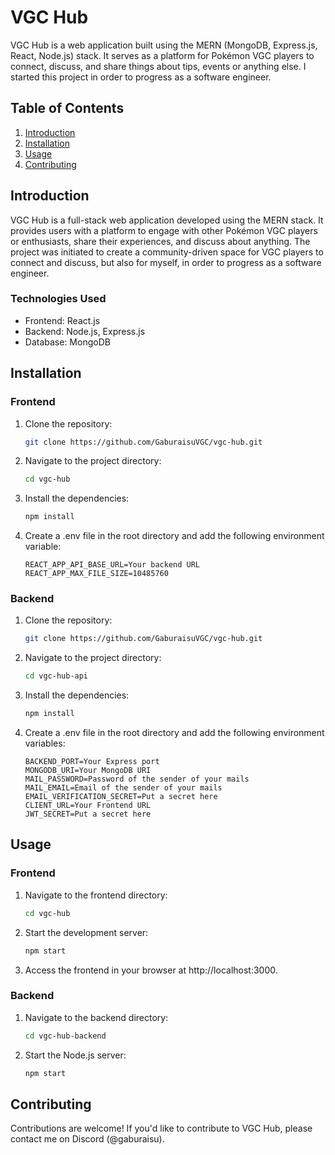 # VGC Hub

VGC Hub is a web application built using the MERN (MongoDB, Express.js, React, Node.js) stack. It serves as a platform for Pokémon VGC players to connect, discuss, and share things about tips, events or anything else. I started this project in order to progress as a software engineer.

## Table of Contents

1. [Introduction](#introduction)
2. [Installation](#installation)
3. [Usage](#usage)
4. [Contributing](#contributing)

## Introduction

VGC Hub is a full-stack web application developed using the MERN stack. It provides users with a platform to engage with other Pokémon VGC players or enthusiasts, share their experiences, and discuss about anything. The project was initiated to create a community-driven space for VGC players to connect and discuss, but also for myself, in order to progress as a software engineer.

### Technologies Used

- Frontend: React.js
- Backend: Node.js, Express.js
- Database: MongoDB

## Installation

### Frontend

1. Clone the repository:
   ```sh
   git clone https://github.com/GaburaisuVGC/vgc-hub.git
2. Navigate to the project directory:
    ```sh
    cd vgc-hub
3. Install the dependencies:
    ```sh
    npm install
4. Create a .env file in the root directory and add the following environment variable:
    ```env
    REACT_APP_API_BASE_URL=Your backend URL
    REACT_APP_MAX_FILE_SIZE=10485760
### Backend

1. Clone the repository:
    ```sh
    git clone https://github.com/GaburaisuVGC/vgc-hub.git
2. Navigate to the project directory:

    ```sh
    cd vgc-hub-api
3. Install the dependencies:
    ```sh
    npm install
4. Create a .env file in the root directory and add the following environment variables:
    ```env
    BACKEND_PORT=Your Express port
    MONGODB_URI=Your MongoDB URI
    MAIL_PASSWORD=Password of the sender of your mails
    MAIL_EMAIL=Email of the sender of your mails
    EMAIL_VERIFICATION_SECRET=Put a secret here
    CLIENT_URL=Your Frontend URL
    JWT_SECRET=Put a secret here
## Usage

### Frontend

1. Navigate to the frontend directory:

    ```sh
    cd vgc-hub
2. Start the development server:

    ```sh
    npm start
3. Access the frontend in your browser at http://localhost:3000.

### Backend

1. Navigate to the backend directory:
    ```sh
    cd vgc-hub-backend
2. Start the Node.js server:
    ```sh
    npm start
## Contributing
Contributions are welcome! If you'd like to contribute to VGC Hub, please contact me on Discord (@gaburaisu).